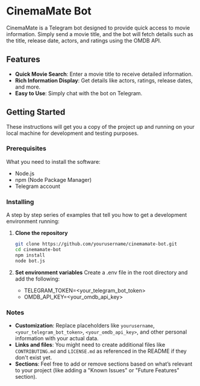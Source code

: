 # CinemaMate Bot

CinemaMate is a Telegram bot designed to provide quick access to movie information. Simply send a movie title, and the bot will fetch details such as the title, release date, actors, and ratings using the OMDB API.

## Features

- **Quick Movie Search**: Enter a movie title to receive detailed information.
- **Rich Information Display**: Get details like actors, ratings, release dates, and more.
- **Easy to Use**: Simply chat with the bot on Telegram.

## Getting Started

These instructions will get you a copy of the project up and running on your local machine for development and testing purposes.

### Prerequisites

What you need to install the software:

- Node.js
- npm (Node Package Manager)
- Telegram account


### Installing

A step by step series of examples that tell you how to get a development environment running:

1. **Clone the repository**
   ```bash
   git clone https://github.com/yourusername/cinemamate-bot.git
   cd cinemamate-bot
   npm install
   node bot.js
   ```

2. **Set environment variables**
   Create a .env file in the root directory and add the following:
   - TELEGRAM_TOKEN=<your_telegram_bot_token>
   - OMDB_API_KEY=<your_omdb_api_key>


### Notes
- **Customization**: Replace placeholders like `yourusername`, `<your_telegram_bot_token>`, `<your_omdb_api_key>`, and other personal information with your actual data.
- **Links and files**: You might need to create additional files like `CONTRIBUTING.md` and `LICENSE.md` as referenced in the README if they don't exist yet.
- **Sections**: Feel free to add or remove sections based on what’s relevant to your project (like adding a "Known Issues" or "Future Features" section).

   
